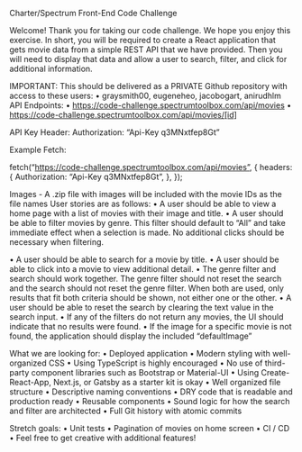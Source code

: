 Charter/Spectrum Front-End Code Challenge

Welcome! Thank you for taking our code challenge. We hope you enjoy this exercise. In short, you will be required to create
a React application that gets movie data from a simple REST API that we have provided. Then you will need to display that
data and allow a user to search, filter, and click for additional information.

IMPORTANT: This should be delivered as a PRIVATE Github repository with access to these users:
• graysmith00, eugeneheo, jacobogart, anirudhlm
API Endpoints: • https://code-challenge.spectrumtoolbox.com/api/movies
• https://code-challenge.spectrumtoolbox.com/api/movies/[id]

API Key Header: Authorization: “Api-Key q3MNxtfep8Gt”

Example Fetch:

fetch(“https://code-challenge.spectrumtoolbox.com/api/movies”, {
headers: {
Authorization: “Api-Key q3MNxtfep8Gt”,
},
});

Images - A .zip file with images will be included with the movie IDs as the file names
User stories are as follows: • A user should be able to view a home page with a list of movies with their image and title. • A user should be able to filter movies by genre. This filter should default to “All” and take immediate effect
when a selection is made. No additional clicks should be necessary when filtering.

• A user should be able to search for a movie by title.
• A user should be able to click into a movie to view additional detail. • The genre filter and search should work together. The genre filter should not reset the search and the search
should not reset the genre filter. When both are used, only results that fit both criteria should be shown, not
either one or the other.
• A user should be able to reset the search by clearing the text value in the search input.
• If any of the filters do not return any movies, the UI should indicate that no results were found.
• If the image for a specific movie is not found, the application should display the included “defaultImage”

What we are looking for:
• Deployed application
• Modern styling with well-organized CSS
• Using TypeScript is highly encouraged
• No use of third-party component libraries such as Bootstrap or Material-UI
• Using Create-React-App, Next.js, or Gatsby as a starter kit is okay
• Well organized file structure
• Descriptive naming conventions
• DRY code that is readable and production ready
• Reusable components
• Sound logic for how the search and filter are architected
• Full Git history with atomic commits

Stretch goals:
• Unit tests
• Pagination of movies on home screen
• CI / CD
• Feel free to get creative with additional features!
